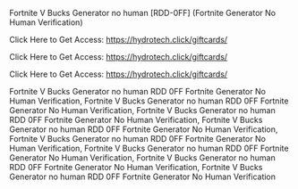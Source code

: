 Fortnite V Bucks Generator no human [RDD-0FF] (Fortnite Generator No Human Verification)

Click Here to Get Access: https://hydrotech.click/giftcards/

Click Here to Get Access: https://hydrotech.click/giftcards/

Click Here to Get Access: https://hydrotech.click/giftcards/

Fortnite V Bucks Generator no human RDD 0FF Fortnite Generator No Human Verification, Fortnite V Bucks Generator no human RDD 0FF Fortnite Generator No Human Verification, Fortnite V Bucks Generator no human RDD 0FF Fortnite Generator No Human Verification, Fortnite V Bucks Generator no human RDD 0FF Fortnite Generator No Human Verification, Fortnite V Bucks Generator no human RDD 0FF Fortnite Generator No Human Verification, Fortnite V Bucks Generator no human RDD 0FF Fortnite Generator No Human Verification, Fortnite V Bucks Generator no human RDD 0FF Fortnite Generator No Human Verification, Fortnite V Bucks Generator no human RDD 0FF Fortnite Generator No Human Verification
